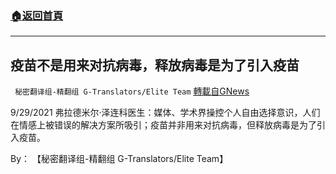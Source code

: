 ###  [:house:返回首頁](https://github.com/ourhimalayas/txt)
---


## 疫苗不是用来对抗病毒，释放病毒是为了引入疫苗
` 秘密翻译组-精翻组 G-Translators/Elite Team` [轉載自GNews](https://gnews.org/zh-hans/1578994/)

9/29/2021 弗拉德米尔·泽连科医生：媒体、学术界操控个人自由选择意识，人们在情感上被错误的解决方案所吸引；疫苗并非用来对抗病毒，但释放病毒是为了引入疫苗。

By： 【秘密翻译组-精翻组 G-Translators/Elite Team】
